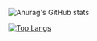 ![Anurag's GitHub stats](https://github-readme-stats.vercel.app/api?username=oficialarthurmagalhaes&hide=prs&show_icons=true&theme=transparent)

[![Top Langs](https://github-readme-stats.vercel.app/api/top-langs/?username=oficialarthurmagalhaes&layout=compact)](https://github.com/oficialarthurmagalhaes/github-readme-stats)
